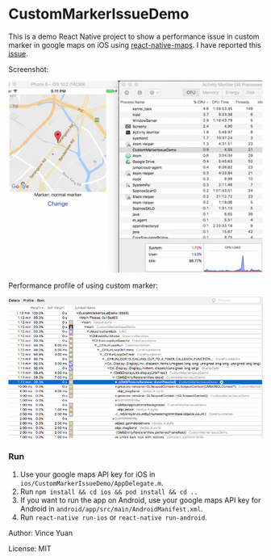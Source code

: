 # CustomMarkerIssueDemo

This is a demo React Native project to show a performance issue in custom marker in google maps on iOS using [react-native-maps](https://github.com/airbnb/react-native-maps). I have reported this [issue](https://github.com/airbnb/react-native-maps/issues/1031).

Screenshot:

![Screenshot](https://github.com/vinceyuan/CustomMarkerIssueDemo/raw/master/CustomMarkerIssueDemo.gif)

Performance profile of using custom marker:

![Screenshot](https://github.com/vinceyuan/CustomMarkerIssueDemo/raw/master/Profile.png)

### Run

1. Use your google maps API key for iOS in `ios/CustomMarkerIssueDemo/AppDelegate.m`.
1. Run `npm install && cd ios && pod install && cd ..`
1. If you want to run the app on Android, use your google maps API key for Android in `android/app/src/main/AndroidManifest.xml`.
1. Run `react-native run-ios` or `react-native run-android`.

Author: Vince Yuan

License: MIT
